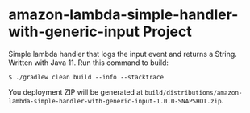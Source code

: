 # amazon-lambda-simple-handler-with-generic-input Project
Simple lambda handler that logs the input event and returns a String. Written with Java 11.
Run this command to build:
```shell
$ ./gradlew clean build --info --stacktrace
```

You deployment ZIP will be generated at `build/distributions/amazon-lambda-simple-handler-with-generic-input-1.0.0-SNAPSHOT.zip`.

